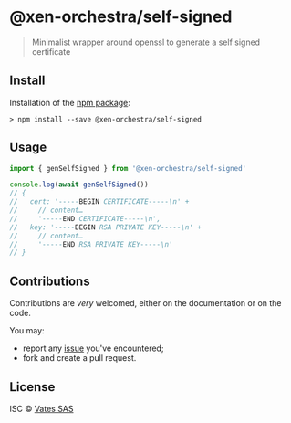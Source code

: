 # @xen-orchestra/self-signed

> Minimalist wrapper around openssl to generate a self signed certificate

## Install

Installation of the [npm package](https://npmjs.org/package/@xen-orchestra/self-signed):

```
> npm install --save @xen-orchestra/self-signed
```

## Usage

```js
import { genSelfSigned } from '@xen-orchestra/self-signed'

console.log(await genSelfSigned())
// {
//   cert: '-----BEGIN CERTIFICATE-----\n' +
//     // content…
//     '-----END CERTIFICATE-----\n',
//   key: '-----BEGIN RSA PRIVATE KEY-----\n' +
//     // content…
//     '-----END RSA PRIVATE KEY-----\n'
// }
```

## Contributions

Contributions are _very_ welcomed, either on the documentation or on
the code.

You may:

- report any [issue](https://github.com/vatesfr/xen-orchestra/issues)
  you've encountered;
- fork and create a pull request.

## License

ISC © [Vates SAS](https://vates.fr)
